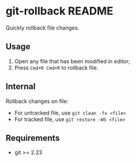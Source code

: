 # git-rollback README

Quickly rollback file changes.

## Usage

1. Open any file that has been modified in editor;
2. Press `Cmd+R Cmd+R` to rollback file.

## Internal

Rollback changes on file:

- For untracked file, use `git clean -fx <file>`
- For tracked file, use `git restore -WS <file>`

## Requirements

- git >= 2.23

